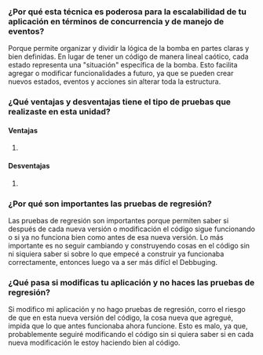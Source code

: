 ### ¿Por qué esta técnica es poderosa para la escalabilidad de tu aplicación en términos de concurrencia y de manejo de eventos?
Porque permite organizar y dividir la lógica de la bomba en partes claras y bien definidas. En lugar de tener un código de manera lineal caótico, cada estado representa una "situación" específica de la bomba. Esto facilita agregar o modificar funcionalidades a futuro, ya que se pueden crear nuevos estados, eventos y acciones sin alterar toda la estructura.

### ¿Qué ventajas y desventajas tiene el tipo de pruebas que realizaste en esta unidad?
#### Ventajas
1.

#### Desventajas
1. 

### ¿Por qué son importantes las pruebas de regresión? 
Las pruebas de regresión son importantes porque permiten saber si después de cada nueva versión o modificación el código sigue funcionando o si ya no funciona bien como antes de esa nueva versión. Lo más importante es no seguir cambiando y construyendo cosas en el código sin ni siquiera saber si sobre lo que empecé a construir ya funcionaba correctamente, entonces luego va a ser más difícl el Debbuging.

### ¿Qué pasa si modificas tu aplicación y no haces las pruebas de regresión?
Si modifico mi aplicación y no hago pruebas de regresión, corro el riesgo de que en esta nueva versión del código, la cosa nueva que agregué, impida que lo que antes funcionaba ahora funcione. Esto es malo, ya que, probablemente seguiré modificando el código sin si quiera saber si en cada nueva modificación le estoy haciendo bien al código.
